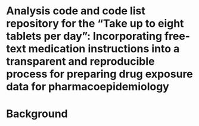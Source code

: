 
# Analysis code and code list repository for the “Take up to eight tablets per day”: Incorporating free-text medication instructions into a transparent and reproducible process for preparing drug exposure data for pharmacoepidemiology

# Background 

